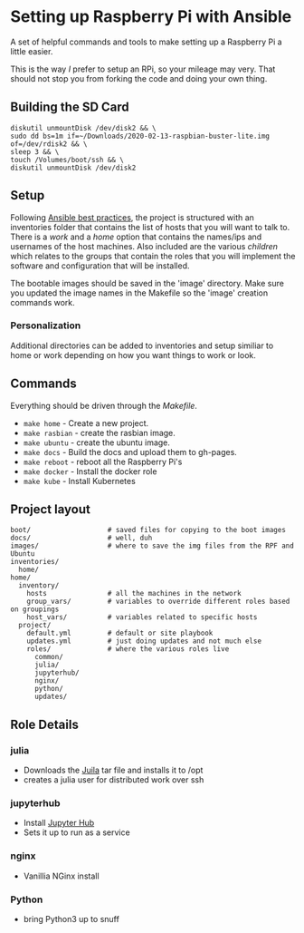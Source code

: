 # Setting up Raspberry Pi with Ansible

A set of helpful commands and tools to make setting up a Raspberry Pi a little easier.

This is the way _I_ prefer to setup an RPi, so your mileage may very.  That should not stop you from forking the code
and doing your own thing.

## Building the SD Card

```
diskutil unmountDisk /dev/disk2 && \
sudo dd bs=1m if=~/Downloads/2020-02-13-raspbian-buster-lite.img of=/dev/rdisk2 && \
sleep 3 && \
touch /Volumes/boot/ssh && \
diskutil unmountDisk /dev/disk2
```

## Setup
Following [Ansible best practices](https://docs.ansible.com/ansible/latest/user_guide/playbooks_best_practices.html), the project is structured
with an inventories folder that contains the list of hosts that you will want to talk to.  There is a _work_ and a _home_ option that contains the
names/ips and usernames of the host machines.  Also included are the various _children_ which relates to the groups that contain the roles that you will implement the software and configuration that will be installed.

The bootable images should be saved in the 'image' directory.  Make sure you updated the image names in the Makefile so the 'image' creation commands work.

### Personalization
Additional directories can be added to inventories and setup similiar to home or work depending on how you want things to work or look.

## Commands
Everything should be driven through the _Makefile_.

* `make home` - Create a new project.
* `make rasbian` - create the rasbian image.
* `make ubuntu` - create the ubuntu image.
* `make docs` - Build the docs and upload them to gh-pages.
* `make reboot` - reboot all the Raspberry Pi's
* `make docker` - Install the docker role
* `make kube` - Install Kubernetes

## Project layout

    boot/                   # saved files for copying to the boot images
    docs/                   # well, duh
    images/                 # where to save the img files from the RPF and Ubuntu
    inventories/
      home/
    home/
      inventory/      
        hosts               # all the machines in the network
        group_vars/         # variables to override different roles based on groupings
        host_vars/          # variables related to specific hosts
      project/
        default.yml         # default or site playbook
        updates.yml         # just doing updates and not much else
        roles/              # where the various roles live
          common/
          julia/
          jupyterhub/
          nginx/
          python/
          updates/

## Role Details
### julia
* Downloads the [Juila](https://julialang.org/) tar file and installs it to /opt
* creates a julia user for distributed work over ssh

### jupyterhub
* Install [Jupyter Hub](https://jupyterhub.readthedocs.io/en/stable/)
* Sets it up to run as a service

### nginx
* Vanillia NGinx install

### Python
* bring Python3 up to snuff
